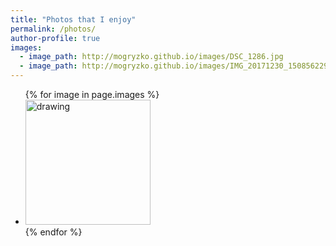 ```yaml
---
title: "Photos that I enjoy"
permalink: /photos/
author-profile: true
images:
  - image_path: http://mogryzko.github.io/images/DSC_1286.jpg
  - image_path: http://mogryzko.github.io/images/IMG_20171230_150856229_HDR.jpg
---
```


<ul class="photo-gallery">
  {% for image in page.images %}
    <li><img src="{{ image.image_path }}" alt="drawing" width = "200"/></li>
  {% endfor %}
</ul>

<p id="test"></p>
<div id="chart"></div>
<p id="viewof-slider"></p>
<p id="viewof-gender"></p>
<p id="viewof-type"></p>

<script type="module">
  import notebook from "https://api.observablehq.com/@mogryzko/assignment-3/2.js";

  const renders = {
    "test": "#test",
    "chart": "#chart",
    "viewof slider": "#viewof-slider",
    "viewof gender": "#viewof-gender",
    "viewof type": "#viewof-type",
  };

  import {Inspector, Runtime} from "https://unpkg.com/@observablehq/notebook-runtime@1.2.0?module";
  for (let i in renders)
    renders[i] = document.querySelector(renders[i]);

  Runtime.load(notebook, (variable) => {
    if (renders[variable.name])
      return new Inspector(renders[variable.name]);
  });
</script>





